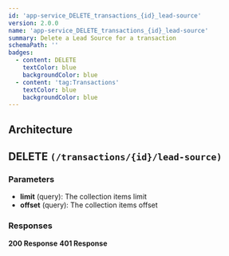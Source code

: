 ```yaml
---
id: 'app-service_DELETE_transactions_{id}_lead-source'
version: 2.0.0
name: 'app-service_DELETE_transactions_{id}_lead-source'
summary: Delete a Lead Source for a transaction
schemaPath: ''
badges:
  - content: DELETE
    textColor: blue
    backgroundColor: blue
  - content: 'tag:Transactions'
    textColor: blue
    backgroundColor: blue
---
```

## Architecture
<NodeGraph />



## DELETE `(/transactions/{id}/lead-source)`

### Parameters
- **limit** (query): The collection items limit
- **offset** (query): The collection items offset




### Responses
**200 Response**
<SchemaViewer file="response-200.json" maxHeight="500" id="response-200" />
      **401 Response**
<SchemaViewer file="response-401.json" maxHeight="500" id="response-401" />
